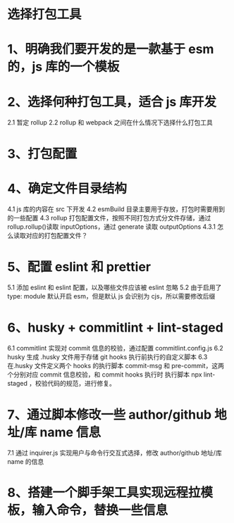 # 选择打包工具

# 1、明确我们要开发的是一款基于 esm 的，js 库的一个模板

# 2、选择何种打包工具，适合 js 库开发

2.1 暂定 rollup
2.2 rollup 和 webpack 之间在什么情况下选择什么打包工具

# 3、打包配置

# 4、确定文件目录结构

4.1 js 库的内容在 src 下开发
4.2 esmBuild 目录主要用于存放，打包时需要用到的一些配置
4.3 rollup 打包配置文件，按照不同打包方式分文件存储，通过 rollup.rollup()读取 inputOptions，通过 generate 读取 outputOptions
4.3.1 怎么读取对应的打包配置文件？

# 5、配置 eslint 和 prettier

5.1 添加 eslint 和 eslint 配置，以及哪些文件应该被 eslint 忽略
5.2 由于启用了 type: module 默认开启 esm，但是默认 js 会识别为 cjs，所以需要修改后缀

# 6、husky + commitlint + lint-staged

6.1 commitlint 实现对 commit 信息的校验，通过配置 commitlint.config.js
6.2 husky 生成 .husky 文件用于存储 git hooks 执行前执行的自定义脚本
6.3 在.husky 文件定义两个 hooks 的执行脚本 commit-msg 和 pre-commit，这两个分别对应 commit 信息校验，和 commit hooks 执行时
执行脚本 npx lint-staged ，校验代码的规范，进行修复。

# 7、通过脚本修改一些 author/github 地址/库 name 信息

7.1 通过 inquirer.js 实现用户与命令行交互式选择，修改 author/github 地址/库 name 的信息

# 8、搭建一个脚手架工具实现远程拉模板，输入命令，替换一些信息
